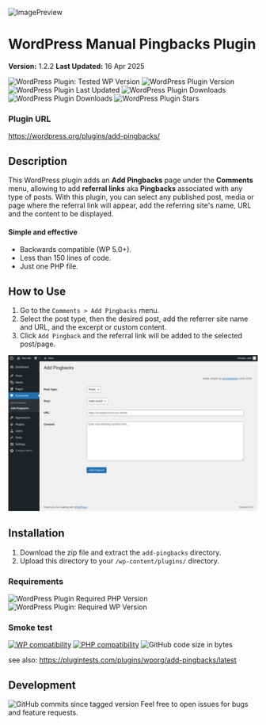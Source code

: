 ![ImagePreview](https://repository-images.githubusercontent.com/882242461/5bce947a-e805-4cef-bd1a-ef10a9901040)
# WordPress Manual Pingbacks Plugin
**Version:** 1.2.2
**Last Updated:** 16 Apr 2025

![WordPress Plugin: Tested WP Version](https://img.shields.io/wordpress/plugin/tested/add-pingbacks?logo=wordpress&label=WP%20Plugin)
![WordPress Plugin Version](https://img.shields.io/wordpress/plugin/v/add-pingbacks)
![WordPress Plugin Last Updated](https://img.shields.io/wordpress/plugin/last-updated/add-pingbacks)
![WordPress Plugin Downloads](https://img.shields.io/wordpress/plugin/dt/add-pingbacks)
![WordPress Plugin Downloads](https://img.shields.io/wordpress/plugin/dm/add-pingbacks)
![WordPress Plugin Stars](https://img.shields.io/wordpress/plugin/stars/add-pingbacks)

### Plugin URL
https://wordpress.org/plugins/add-pingbacks/

## Description
This WordPress plugin adds an **Add Pingbacks** page under the **Comments** menu, allowing to add **referral links** aka **Pingbacks** associated with any type of posts. 
With this plugin, you can select any published post, media or page where the referral link will appear, add the referring site's name, URL and the content to be displayed.

#### Simple and effective

* Backwards compatible (WP 5.0+).
* Less than 150 lines of code.
* Just one PHP file.

## How to Use
1. Go to the `Comments > Add Pingbacks` menu.
2. Select the post type, then the desired post, add the referrer site name and URL, and the excerpt or custom content.
4. Click `Add Pingback` and the referral link will be added to the selected post/page.

![Comments → Add Pingbacks](https://raw.githubusercontent.com/simonquasar/add-pingbacks/main/admin-1-comments-add-pingbacks.png)

## Installation
1. Download the zip file and extract the `add-pingbacks` directory.
2. Upload this directory to your `/wp-content/plugins/` directory.

### Requirements
![WordPress Plugin Required PHP Version](https://img.shields.io/wordpress/plugin/required-php/add-pingbacks)
![WordPress Plugin: Required WP Version](https://img.shields.io/wordpress/plugin/wp-version/add-pingbacks)

### Smoke test
[![WP compatibility](https://plugintests.com/plugins/wporg/add-pingbacks/wp-badge.svg)](https://plugintests.com/plugins/wporg/add-pingbacks/latest)
[![PHP compatibility](https://plugintests.com/plugins/wporg/add-pingbacks/php-badge.svg)](https://plugintests.com/plugins/wporg/add-pingbacks/latest)
![GitHub code size in bytes](https://img.shields.io/github/languages/code-size/simonquasar/add-pingbacks)

see also: https://plugintests.com/plugins/wporg/add-pingbacks/latest

## Development
![GitHub commits since tagged version](https://img.shields.io/github/commits-since/simonquasar/add-pingbacks/1.2.2)
Feel free to open issues for bugs and feature requests.
